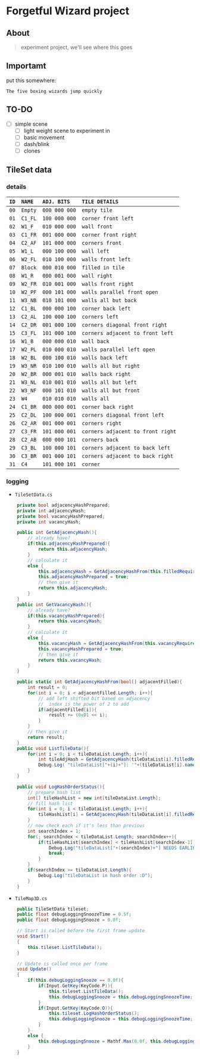 # Forgetful Wizard project
## About
> experiment project, we'll see where this goes

## Importamt

put this somewhere:
```
The five boxing wizards jump quickly
```

## TO-DO
* [ ] simple scene
    * [ ] light weight scene to experiment in
    * [ ] basic movement
    * [ ] dash/blink
    * [ ] clones

## TileSet data

### details

| `ID` | `NAME ` | `ADJ. BITS  ` | `TILE DETAILS                   ` |
| ---- | ------- | ------------- | --------------------------------- |
| `00` | `Empty` | `000 000 000` | `empty tile                     ` |
| `01` | `C1_FL` | `100 000 000` | `corner front left              ` |
| `02` | `W1_F ` | `010 000 000` | `wall front                     ` |
| `03` | `C1_FR` | `001 000 000` | `corner front right             ` |
| `04` | `C2_AF` | `101 000 000` | `corners front                  ` |
| `05` | `W1_L ` | `000 100 000` | `wall left                      ` |
| `06` | `W2_FL` | `010 100 000` | `walls front left               ` |
| `07` | `Block` | `000 010 000` | `filled in tile                 ` |
| `08` | `W1_R ` | `000 001 000` | `wall right                     ` |
| `09` | `W2_FR` | `010 001 000` | `walls front right              ` |
| `10` | `W2_PF` | `000 101 000` | `walls parallel front open      ` |
| `11` | `W3_NB` | `010 101 000` | `walls all but back             ` |
| `12` | `C1_BL` | `000 000 100` | `corner back left               ` |
| `13` | `C2_AL` | `100 000 100` | `corners left                   ` |
| `14` | `C2_DR` | `001 000 100` | `corners diagonal front right   ` |
| `15` | `C3_FL` | `101 000 100` | `corners adjacent to front left ` |
| `16` | `W1_B ` | `000 000 010` | `wall back                      ` |
| `17` | `W2_PL` | `010 000 010` | `walls parallel left open       ` |
| `18` | `W2_BL` | `000 100 010` | `walls back left                ` |
| `19` | `W3_NR` | `010 100 010` | `walls all but right            ` |
| `20` | `W2_BR` | `000 001 010` | `walls back right               ` |
| `21` | `W3_NL` | `010 001 010` | `walls all but left             ` |
| `22` | `W3_NF` | `000 101 010` | `walls all but front            ` |
| `23` | `W4   ` | `010 010 010` | `walls all                      ` |
| `24` | `C1_BR` | `000 000 001` | `corner back right              ` |
| `25` | `C2_DL` | `100 000 001` | `corners diagonal front left    ` |
| `26` | `C2_AR` | `001 000 001` | `corners right                  ` |
| `27` | `C3_FR` | `101 000 001` | `corners adjacent to front right` |
| `28` | `C2_AB` | `000 000 101` | `corners back                   ` |
| `29` | `C3_BL` | `100 000 101` | `corners adjacent to back left  ` |
| `30` | `C3_BR` | `001 000 101` | `corners adjacent to back right ` |
| `31` | `C4   ` | `101 000 101` | `corner                         ` |

### logging

* `TileSetData.cs`
```c#
    private bool adjacencyHashPrepared;
    private int adjacencyHash;
    private bool vacancyHashPrepared;
    private int vacancyHash;

    public int GetAdjacencyHash(){
        // already have?
        if(this.adjacencyHashPrepared){
            return this.adjacencyHash;
        }
        // calculate it
        else {
            this.adjacencyHash = GetAdjacencyHashFrom(this.filledRequired);
            this.adjacencyHashPrepared = true;
            // then give it
            return this.adjacencyHash;
        }
    }
    public int GetVacancyHash(){
        // already have?
        if(this.vacancyHashPrepared){
            return this.vacancyHash;
        }
        // calculate it
        else {
            this.vacancyHash = GetAdjacencyHashFrom(this.vacancyRequired);
            this.vacancyHashPrepared = true;
            // then give it
            return this.vacancyHash;
        }
    }

    public static int GetAdjacencyHashFrom(bool[] adjacentFilled){
        int result = 0;
        for(int i = 0; i < adjacentFilled.Length; i++){
            // add left shifted bit based on adjacency
            //  index is the power of 2 to add
            if(adjacentFilled[i]){
                result += (0x01 << i);
            }
        }
        // then give it
        return result;
    }
    public void ListTileData(){
        for(int i = 0; i < tileDataList.Length; i++){
            int tileAdjHash = GetAdjacencyHash(tileDataList[i].filledRequired);
            Debug.Log( "tileDataList["+(i)+"]: '"+(tileDataList[i].name)+"', ["+(tileAdjHash)+"]" );
        }
    }

    public void LogHashOrderStatus(){
        // prepare hash list
        int[] tileHashList = new int[tileDataList.Length];
        // fill hash list
        for(int i = 0; i < tileDataList.Length; i++){
            tileHashList[i] = GetAdjacencyHash(tileDataList[i].filledRequired);
        }
        // now check each if it's less than previous
        int searchIndex = 1;
        for(; searchIndex < tileDataList.Length; searchIndex++){
            if(tileHashList[searchIndex] < tileHashList[searchIndex-1]){
                Debug.Log("tileDataList["+(searchIndex)+"] NEEDS EARLIER");
                break;
            }
        }
        if(searchIndex >= tileDataList.Length){
            Debug.Log("tileDataList in hash order :D");
        }
    }
```

* `TileMap3D.cs`
```c#
    public TileSetData tileset;
    public float debugLoggingSnoozeTime = 0.5f;
    public float debugLoggingSnooze = 0.0f;

    // Start is called before the first frame update
    void Start()
    {
        this.tileset.ListTileData();
    }

    // Update is called once per frame
    void Update()
    {
        if(this.debugLoggingSnooze == 0.0f){
            if(Input.GetKey(KeyCode.P)){
                this.tileset.ListTileData();
                this.debugLoggingSnooze = this.debugLoggingSnoozeTime;
            }
            if(Input.GetKey(KeyCode.O)){
                this.tileset.LogHashOrderStatus();
                this.debugLoggingSnooze = this.debugLoggingSnoozeTime;
            }
        }
        else {
            this.debugLoggingSnooze = Mathf.Max(0.0f, this.debugLoggingSnooze - Time.deltaTime);
        }
    }
```
